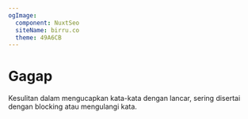 ```yaml
---
ogImage:
  component: NuxtSeo
  siteName: birru.co
  theme: 49A6CB
---
```


# Gagap

Kesulitan dalam mengucapkan kata-kata dengan lancar, sering disertai dengan blocking atau mengulangi kata.
